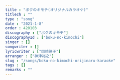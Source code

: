 ```yaml
---
title : "ボクのキモチ(オリジナルカラオケ)"
titlech : ""
type : "song"
date : "2021-1-8"
order : 420103
discography : ["ボクのキモチ"]
discographyId : ["boku-no-kimochi"]
singer : []
songwriter : []
lyricwriter : ["岡崎律子"]
arranger : ["神津裕之"]
slug : "/songs/boku-no-kimochi-orijinaru-karaoke"
tags : []
remarks : ""
---
```


